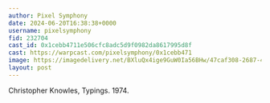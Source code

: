 ```yaml
---
author: Pixel Symphony
date: 2024-06-20T16:38:38+0000
username: pixelsymphony
fid: 232704
cast_id: 0x1cebb4711e506cfc8adc5d9f0982da8617995d8f
cast: https://warpcast.com/pixelsymphony/0x1cebb471
image: https://imagedelivery.net/BXluQx4ige9GuW0Ia56BHw/47caf308-2687-4c50-138f-9de37def8d00/original
layout: post
---
```

Christopher Knowles, Typings. 1974.  

<img src='https://imagedelivery.net/BXluQx4ige9GuW0Ia56BHw/47caf308-2687-4c50-138f-9de37def8d00/original' alt='' referrerpolicy='no-referrer'/>
